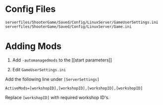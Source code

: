 # Config Files
```
serverfiles/ShooterGame/Saved/Config/LinuxServer/GameUserSettings.ini
serverfiles/ShooterGame/Saved/Config/LinuxServer/Game.ini
```

# Adding Mods

1. Add `-automanagedmods` to the [[start parameters]]

2. Edit `GameUserSettings.ini`

Add the following line under `[ServerSettings]`
```
ActiveMods=[workshopID],[workshopID],[workshopID],[workshopID]
```
Replace `[workshopID]` with required workshop ID's.